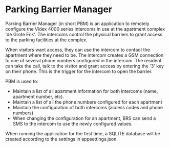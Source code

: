 # Parking Barrier Manager

Parking Barrier Manager (in short PBM) is an application to remotely configure the Videx 4000 series intercoms in
use at the apartment complex 'de Grote Enk'. The intercoms control the physical barriers to grant access to the parking
facilities at the complex.

When visitors want access, they can use the intercom to contact the apartment where they need to be. The intercom
creates a GSM connection to one of several phone numbers configured in the intercom. The resident can take the call,
talk to the visitor and grant access by entering the '3' key on their phone. This is the trigger for the intercom to
open the barrier.

PBM is used to:

- Maintain a list of all apartment information for both intercoms (name, apartment number, etc).
- Maintain a list of all the phone numbers configured for each apartment
- Maintain the configuration of both intercoms (access codes and phone numbers)
- When changing the configuration for an apartment, BRS can send a SMS to the intercom to use the newly configured
  values.

When running the application for the first time, a SQLITE database will be created according to
the settings in appsettings.json.
